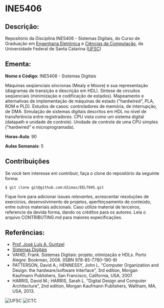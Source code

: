 # INE5406

## Descrição:

Repositório da Disciplina INE5406 - Sistemas Digitais, do Curso de Graduação em [Engenharia Eletrônica](http://geltro.ufsc.br/) e [Ciências da Computação](http://cagr.sistemas.ufsc.br/relatorios/curriculoCurso;jsessionid=5BE7797007F8BE011243D689BDD4684E?curso=208&curriculo=20071), da Universidade Federal de Santa Catarina ([UFSC](ufsc.br))

## Ementa:

**Nome e Código:** INE5406 - Sistemas Digitais

Máquinas seqüenciais síncronas (Mealy e Moore) e sua representação (diagramas de transição e descrição em HDL). Síntese de circuitos seqüenciais
(minimização e codificação de estados). Mapeamento e alternativas de implementação de máquinas de estado ("hardwired", PLA, ROM e PLD). Estudos de
casos: controladores de memória, de interrupção, de DMA. Simulação de sistemas digitais descritos em HDL no nível de transferência entre registradores.
CPU vista como um sistema digital (datapath e unidade de controle). Unidade de controle de uma CPU simples ("hardwired" e microprogramada).

**Horas-Aula**: 90

**Aulas Semanais**: 5

## **Contribuições**

Se você tem interesse em contribuir, faça o clone do repositório da seguinte forma:

```
$ git clone git@github.com:GSimas/EEL7045.git
```

Fique livre para adicionar issues *relevantes*, acrescentar resoluções de exercícios, desenvolvimento de projetos, aperfeiçoamento de conteúdo, entre outros materiais adicionais. Caso utilize material de terceiros, referencie da devida forma, dando os créditos para os autores.
Leia o arquivo CONTRIBUTING.md para maiores especificações.

## Referências:

- [Prof. José Luís A. Guntzel](https://www.inf.ufsc.br/~j.guntzel/)
- [Sistemas Digitais](https://www.inf.ufsc.br/~j.guntzel/ine5406/ine5406.html)
- VAHID, Frank. Sistemas Digitais: projeto, otimização e HDLs. Porto Alegre: Bookman, 2008. (ISBN 978-85-7780-190-9)
- PATTERSON, David A.; HENNESSY, John L. “Computer Organization and Design: the hardware/software Interface”, 3rd edition, Morgan Kaufmann Publishers, San Francisco, California, USA, 2007. 
- HARRIS, David M.; HARRIS, Sarah L. “Digital Design and Computer Architecture”, 2nd edition, Morgan Kaufmann Publishers, Waltham, MA, USA, 2013. 

![UFSC](http://laship.ufsc.br/site/wp-content/themes/emc_completo/resource/img/filiacoes/brasao_UFSC_vertical_sigla.png) ![CTC](http://tisc.com.br/wp-content/uploads/ctcufsc.gif)
